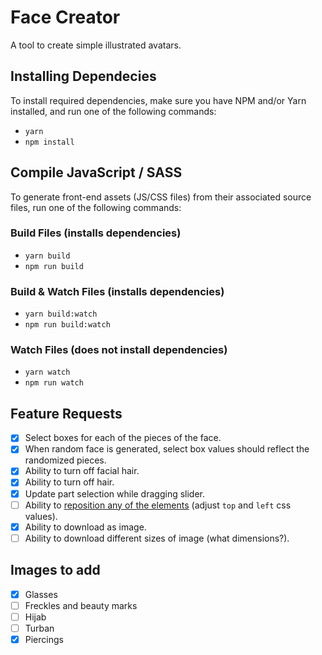 # Face Creator
A tool to create simple illustrated avatars.

## Installing Dependecies
To install required dependencies, make sure you have NPM and/or Yarn installed, and run one of the following commands:
- `yarn`
- `npm install`

## Compile JavaScript / SASS
To generate front-end assets (JS/CSS files) from their associated source files, run one of the following commands:

### Build Files (installs dependencies)
- `yarn build`
- `npm run build`

### Build & Watch Files (installs dependencies)
- `yarn build:watch`
- `npm run build:watch`

### Watch Files (does not install dependencies)
- `yarn watch`
- `npm run watch`

## Feature Requests
- [x] Select boxes for each of the pieces of the face.
- [x] When random face is generated, select box values should reflect the randomized pieces.
- [x] Ability to turn off facial hair.
- [x] Ability to turn off hair.
- [x] Update part selection while dragging slider.
- [ ] Ability to [reposition any of the elements](ClickPop/facecreator/issues/14) (adjust `top` and `left` css values).
- [x] Ability to download as image.
- [ ] Ability to download different sizes of image (what dimensions?).

## Images to add
- [x] Glasses
- [ ] Freckles and beauty marks
- [ ] Hijab
- [ ] Turban
- [x] Piercings
